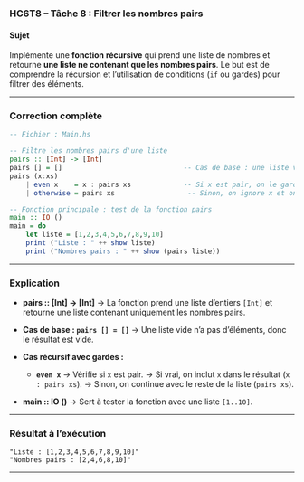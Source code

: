 ### **HC6T8 – Tâche 8 : Filtrer les nombres pairs**

#### **Sujet**

Implémente une **fonction récursive** qui prend une liste de nombres et retourne **une liste ne contenant que les nombres pairs**.
Le but est de comprendre la récursion et l’utilisation de conditions (`if` ou gardes) pour filtrer des éléments.

---

### **Correction complète**

```haskell
-- Fichier : Main.hs

-- Filtre les nombres pairs d'une liste
pairs :: [Int] -> [Int]
pairs [] = []                              -- Cas de base : une liste vide retourne une liste vide
pairs (x:xs)
    | even x    = x : pairs xs             -- Si x est pair, on le garde et on continue avec xs
    | otherwise = pairs xs                  -- Sinon, on ignore x et on continue avec xs

-- Fonction principale : test de la fonction pairs
main :: IO ()
main = do
    let liste = [1,2,3,4,5,6,7,8,9,10]
    print ("Liste : " ++ show liste)
    print ("Nombres pairs : " ++ show (pairs liste))
```

---

### **Explication**

* **pairs :: [Int] -> [Int]**
  → La fonction prend une liste d’entiers `[Int]` et retourne une liste contenant uniquement les nombres pairs.

* **Cas de base : `pairs [] = []`**
  → Une liste vide n’a pas d’éléments, donc le résultat est vide.

* **Cas récursif avec gardes :**

  * **`even x`** → Vérifie si `x` est pair.
    → Si vrai, on inclut `x` dans le résultat (`x : pairs xs`).
    → Sinon, on continue avec le reste de la liste (`pairs xs`).

* **main :: IO ()**
  → Sert à tester la fonction avec une liste `[1..10]`.

---

### **Résultat à l’exécution**

```
"Liste : [1,2,3,4,5,6,7,8,9,10]"
"Nombres pairs : [2,4,6,8,10]"
```

---
